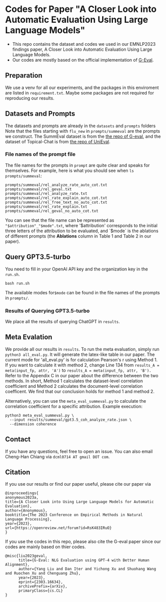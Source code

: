 #  Codes for Paper "A Closer Look into Automatic Evaluation Using Large Language Models"

- This repo contains the dataset and codes we used in our EMNLP2023 findings paper, A Closer Look into Automatic Evaluation Using Large Language Models.
- Our codes are mostly based on the official implementation of [G-Eval](https://github.com/nlpyang/geval).

## Preparation
We use a venv for all our experiments, and the packages in this enviroment are listed in `requirement.txt`.
Maybe some packages are not required for reproducing our results.

## Datasets and Prompts
The datasets and prompts are already in the `datasets` and `prompts` folders
Note that the files starting with `flu_new` in `prompts/summeval` are the prompts we construct.
The SummEval dataset is from the [the repo of G-eval](https://github.com/nlpyang/geval/tree/main/data), and the dataset of Topical-Chat is from [the repo of UniEval](https://github.com/maszhongming/UniEval/blob/main/reproduce/data/dialogue/topical_chat.json).

### File names of the prompt file

The file names for the prompts in `prompt` are quite clear and speaks for themselves.
For example, here is what you should see when `ls prompts/summeval`:
```
prompts/summeval/rel_analyze_rate_auto_cot.txt  prompts/summeval/rel_geval.txt
prompts/summeval/rel_analyze_rate.txt           prompts/summeval/rel_rate_explain_auto_cot.txt
prompts/summeval/rel_free_text_no_auto_cot.txt  prompts/summeval/rel_rate_explain.txt
prompts/summeval/rel_geval_no_auto_cot.txt
```
You can see that the file name can be represented as `"$attribution"_"$mode".txt`, where '$attribution' corresponds to the initial three letters of the attribution to be evaluated, and `$mode` is the ablations of different prompts (the **Ablations** column in Table 1 and Table 2 in our paper).


## Query GPT3.5-turbo
You need to fill in your OpenAI API key and the organization key in the `run.sh`.
```
bash run.sh
```
The available modes for`$mode` can be found in the file names of the prompts in `prompts/`.


### Results of Querying GPT3.5-turbo
We place all the results of querying ChatGPT in `results`. 



## Meta Evalation
We provide all our results in `results`.
To run the meta evaluation, simply run  `python3 all_eval.py`.
It will generate the latex-like table in our paper.
The current mode for 'all_eval.py' is for calculation Pearson's r using Method 1. If you want to calculate it with method 2, change Line 134 from `results_A = meta(input_fp, attr, 'A')` to `results_A = meta(input_fp, attr, 'B').`
Refer to the Appendix C in our paper about the difference between the two methods.
In short, Method 1 calculates the dataset-level correlation coefficient and Method 2 calculates the document-level correlation coefficent. 
We find that our conclusion holds for method 1 and method 2.


Alternatively, you can use the `meta_eval_summeval.py` to calculate the correlation coefficient for a specific attribution.
Example execution:
```
python3 meta_eval_summeval.py \
  --input results/summeval/gpt3.5_coh_analyze_rate.json \
  --dimension coherence
```

## Contact
If you have any questions, feel free to open an issue.
You can also email Cheng-Han Chiang via `dcml0714 AT gmail DOT com`.

## Citation
If you use our results or find our paper useful, please cite our paper via
```
@inproceedings{
anonymous2023a,
title={A Closer Look into Using Large Language Models for Automatic Evaluation},
author={Anonymous},
booktitle={The 2023 Conference on Empirical Methods in Natural Language Processing},
year={2023},
url={https://openreview.net/forum?id=RsK483IRuO}
}
```

If you use the codes in this repo, please also cite the G-eval paper since our codes are mainly based on thier codes.
```
@misc{liu2023geval,
      title={G-Eval: NLG Evaluation using GPT-4 with Better Human Alignment},
      author={Yang Liu and Dan Iter and Yichong Xu and Shuohang Wang and Ruochen Xu and Chenguang Zhu},
      year={2023},
      eprint={2303.16634},
      archivePrefix={arXiv},
      primaryClass={cs.CL}
}
```
